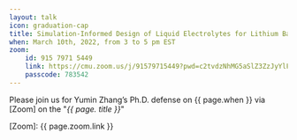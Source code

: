 ```yaml
---
layout: talk
icon: graduation-cap
title: Simulation-Informed Design of Liquid Electrolytes for Lithium Batteries
when: March 10th, 2022, from 3 to 5 pm EST
zoom:
    id: 915 7971 5449
    link: https://cmu.zoom.us/j/91579715449?pwd=c2tvdzNhMG5aSlZ3ZzJyYlFGR2dydz09
    passcode: 783542
---
```



Please join us for Yumin Zhang’s Ph.D. defense on {{ page.when }} via [Zoom] on the "*{{ page. title }}*"

[Zoom]: {{ page.zoom.link }}
